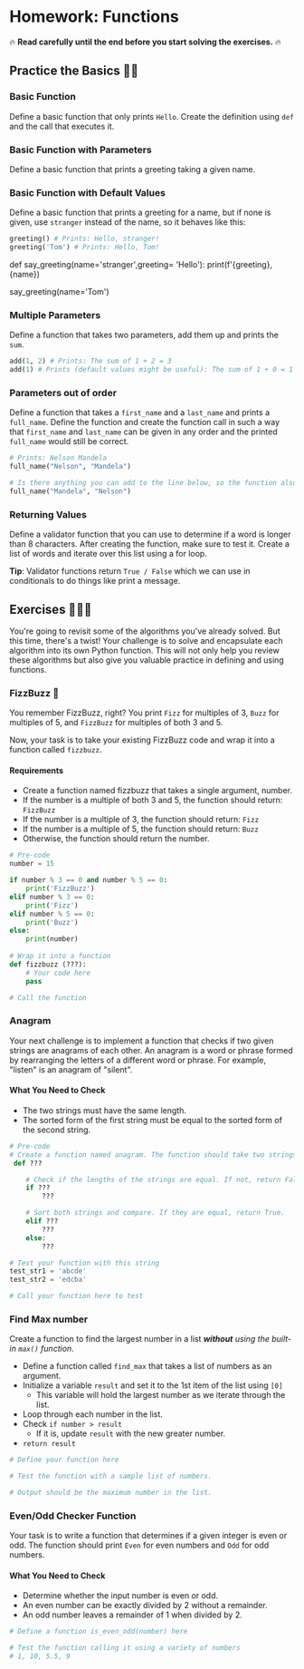 # Homework: Functions

🔥 **Read carefully until the end before you start solving the exercises.** 🔥

## Practice the Basics 💪🏻

### Basic Function

Define a basic function that only prints `Hello`. Create the definition using `def` and the
call that executes it.

### Basic Function with Parameters

Define a basic function that prints a greeting taking a given name.

### Basic Function with Default Values

Define a basic function that prints a greeting for a name, but if none is given, use `stranger` 
instead of the name, so it behaves like this:

```python
greeting() # Prints: Hello, stranger!
greeting('Tom') # Prints: Hello, Tom!
```
def say_greeting(name='stranger',greeting= 'Hello'):
print(f'{greeting},{name})

say_greeting(name='Tom')


### Multiple Parameters

Define a function that takes two parameters, add them up and prints the `sum`.

```python
add(1, 2) # Prints: The sum of 1 + 2 = 3
add(1) # Prints (default values might be useful): The sum of 1 + 0 = 1
```

### Parameters out of order

Define a function that takes a `first_name` and a `last_name` and prints a `full_name`. Define
the function and create the function call in such a way that `first_name` and `last_name` can be
given in any order and the printed `full_name` would still be correct.

```python
# Prints: Nelson Mandela
full_name("Nelson", "Mandela")

# Is there anything you can add to the line below, so the function also prints "Nelson Mandela"?
full_name("Mandela", "Nelson") 
```

### Returning Values

Define a validator function that you can use to determine if a word is longer than 8 characters.
After creating the function, make sure to test it. Create a list of words and iterate over this list using a for loop.

**Tip**: Validator functions return `True / False` which we can use in conditionals to do things like print a message.

## Exercises 🏋🏻‍♀️

You're going to revisit some of the algorithms you've already solved. But this time, there's a twist! 
Your challenge is to solve and encapsulate each algorithm into its own Python function. 
This will not only help you review these algorithms but also give you valuable practice in defining and 
using functions.

### FizzBuzz 🐝

You remember FizzBuzz, right? You print `Fizz` for multiples of 3, `Buzz` for multiples of 5, 
and `FizzBuzz` for multiples of both 3 and 5. 

Now, your task is to take your existing FizzBuzz code and wrap it into a function called `fizzbuzz`.

#### Requirements
- Create a function named fizzbuzz that takes a single argument, number.
- If the number is a multiple of both 3 and 5, the function should return: `FizzBuzz`
- If the number is a multiple of 3, the function should return: `Fizz`
- If the number is a multiple of 5, the function should return: `Buzz`
- Otherwise, the function should return the number.

```python
# Pre-code
number = 15

if number % 3 == 0 and number % 5 == 0:
    print('FizzBuzz')
elif number % 3 == 0:
    print('Fizz')
elif number % 5 == 0:
    print('Buzz')
else:
    print(number)
    
# Wrap it into a function
def fizzbuzz (???):
    # Your code here
    pass

# Call the function
```

### Anagram

Your next challenge is to implement a function that checks if two given strings are anagrams of each other. 
An anagram is a word or phrase formed by rearranging the letters of a different word or phrase. 
For example, "listen" is an anagram of "silent".

#### What You Need to Check
- The two strings must have the same length.
- The sorted form of the first string must be equal to the sorted form of the second string.

```python
# Pre-code
# Create a function named anagram. The function should take two strings as arguments
 def ???

    # Check if the lengths of the strings are equal. If not, return False.
    if ???
        ???

    # Sort both strings and compare. If they are equal, return True.
    elif ???
        ???
    else:
        ???

# Test your function with this string
test_str1 = 'abcde'
test_str2 = 'edcba'

# Call your function here to test
```

### Find Max number

Create a function to find the largest number in a list _**without** using the built-in `max()` function_.

- Define a function called `find_max` that takes a list of numbers as an argument.
- Initialize a variable `result` and set it to the 1st item of the list using `[0]`
  - This variable will hold the largest number as we iterate through the list.
- Loop through each number in the list.
- Check `if number > result`
  - If it is, update `result` with the new greater number.
- `return result`

```python
# Define your function here

# Test the function with a sample list of numbers.

# Output should be the maximum number in the list.
```

### Even/Odd Checker Function

Your task is to write a function that determines if a given integer is even or odd. 
The function should print `Even` for even numbers and `Odd` for odd numbers.

#### What You Need to Check

- Determine whether the input number is even or odd.
- An even number can be exactly divided by 2 without a remainder.
- An odd number leaves a remainder of 1 when divided by 2.

```python
# Define a function is_even_odd(number) here

# Test the function calling it using a variety of numbers
# 1, 10, 5.5, 9
```
